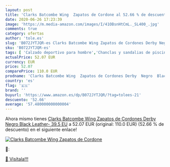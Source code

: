 ```yaml
---
layout: post
title: 'Clarks Batcombe Wing  Zapatos de Cordone al 52.66 % de descuento'
date: 2020-06-26 17:23:39
image: 'https://m.media-amazon.com/images/I/41OBsnHtCmL._SL400_.jpg'
comments: true
category: ofertas
author: 'tole.es'
slug: 'B072JYTJQR-es Clarks Batcombe Wing Zapatos de Cordones Derby Negro Black...'
sku: 'B072JYTJQR-es'
tags: [ 'Calzado deportivo para hombre','Chanclas y sandalias de piscina para hombre','Sandalias de vestir para hombre','Zapatillas y calzado deportivo para hombre','Zapatos','Zapatos para hombre','Zapatos y complementos','zapatos', ]
actualPrice: 52.07 EUR
currency: EUR
price: 52.07
comparePrice: 110.0 EUR
prodname: 'Clarks Batcombe Wing  Zapatos de Cordones Derby  Negro  Black Leather-   39.5 EU'
country: 'es'
flag: '🇪🇸'
brand: ''
buyurl: 'https://www.amazon.es/dp/B072JYTJQR/?tag=tolees-21'
descuento: '52.66'
average: '57.480000000000004'
---
```


Ahora mismo tienes [Clarks Batcombe Wing  Zapatos de Cordones Derby  Negro  Black Leather-   39.5 EU](https://www.amazon.es/dp/B072JYTJQR/?tag=tolees-21) a 52.07 EUR (original: 110.0 EUR) (52.66 %  de descuento) en el siguiente enlace!

[![Clarks Batcombe Wing  Zapatos de Cordone](https://m.media-amazon.com/images/I/41OBsnHtCmL._SL400_.jpg)](https://www.amazon.es/dp/B072JYTJQR/?tag=tolees-21)

🔎:


[🛒 Visítala!!!](https://www.amazon.es/dp/B072JYTJQR/?tag=tolees-21)
